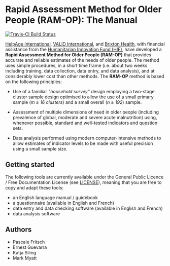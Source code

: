 # Rapid Assessment Method for Older People (RAM-OP): The Manual

[![Travis-CI Build Status](https://travis-ci.org/validmeasures/ramOPmanual.svg?branch=master)](https://travis-ci.org/validmeasures/ramOPmanual)

[HelpAge International](http://www.helpage.org), [VALID International](http://www.validinternational.org), 
and [Brixton Health](http://www.brixtonhealth.com), with financial assistance from 
the [Humanitarian Innovation Fund (HIF)](http://www.elrha.org/hif/home/), have 
developed a **Rapid Assessment Method for Older People (RAM-OP)** that provides 
accurate and reliable estimates of the needs of older people. The method uses 
simple procedures, in a short time frame (i.e. about two weeks including training, 
data collection, data entry, and data analysis), and at considerably lower cost 
than other methods. The **RAM-OP** method is based on the following principles:

* Use of a familiar *“household survey”* design employing a two-stage cluster 
sample design optimised to allow the use of a small primary sample (*m ≥ 16 clusters*) 
and a small overall (*n ≥ 192*) sample.

* Assessment of multiple dimensions of need in older people (including prevalence 
of global, moderate and severe acute malnutrition) using, whenever possible, standard 
and well-tested indicators and question sets.

* Data analysis performed using modern computer-intensive methods to allow estimates 
of indicator levels to be made with useful precision using a small sample size.


## Getting started

The following tools are currently available under the General Public Licence / Free Documentation License 
(see [LICENSE](https://github.com/validmeasures/oldr/blob/master/LICENSE)), meaning 
that you are free to copy and adapt these tools:

* an English language manual / guidebook
* a questionnaire (available in English and French)
* data entry and data checking software (available in English and French)
* data analysis software


## Authors

* Pascale Fritsch
* Ernest Guevarra
* Katja Siling
* Mark Myatt



